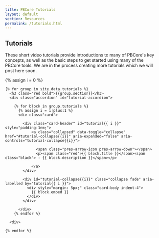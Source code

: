 ```yaml
---
title: PBCore Tutorials
layout: default
section: Resources
permalink: /tutorials.html
---
```


<h2 class="red title bold">Tutorials</h2>
<p>These short video tutorials provide introductions to many of PBCore's key concepts, as well as the basic steps to get started using many of the PBCore tools. We are in the process creating more tutorials which we will post here soon.</p>
{% assign i = 0 %}
<div class="row">
  <div class="col-10 mx-auto">

    {% for group in site.data.tutorials %}
      <h3 class="red bold">{{group.section}}</h3>
      <div class="accordion" id="tutorial-accordion">

        {% for block in group.tutorials %}
          {% assign i = i|plus:1 %}
          <div class="card">

            <div class="card-header" id="tutorial{{ i }}" style="padding:1em;">
                <a class="collapsed" data-toggle="collapse" href="#tutorial-collapse{{i}}" aria-expanded="false" aria-controls="tutorial-collapse{{i}}">

                  <span class="pres-arrow-icon pres-arrow-down"></span>
                  <p><span class="red">{{ block.title }}</span><span class="black"> - {{ block.description }}</span></p>

                </a>
            </div>

            <div id="tutorial-collapse{{i}}" class="collapse fade" aria-labelled by="tutorial{{ i }}">
              <div style="margin: 5px;" class="card-body indent-4">
                {{ block.embed }}
              </div>
            </div>

          </div>
        {% endfor %}

      <div>

    {% endfor %}
  </div>
</div>
